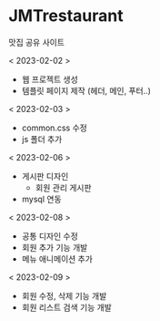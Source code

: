 # JMTrestaurant
맛집 공유 사이트

< 2023-02-02 >

- 웹 프로젝트 생성
- 템플릿 페이지 제작 (헤더, 메인, 푸터..)

< 2023-02-03 >

- common.css 수정
- js 폴더 추가

< 2023-02-06 >

- 게시판 디자인
	- 회원 관리 게시판
- mysql 연동

< 2023-02-08 >

- 공통 디자인 수정
- 회원 추가 기능 개발
- 메뉴 애니메이션 추가

< 2023-02-09 >

- 회원 수정, 삭제 기능 개발
- 회원 리스트 검색 기능 개발